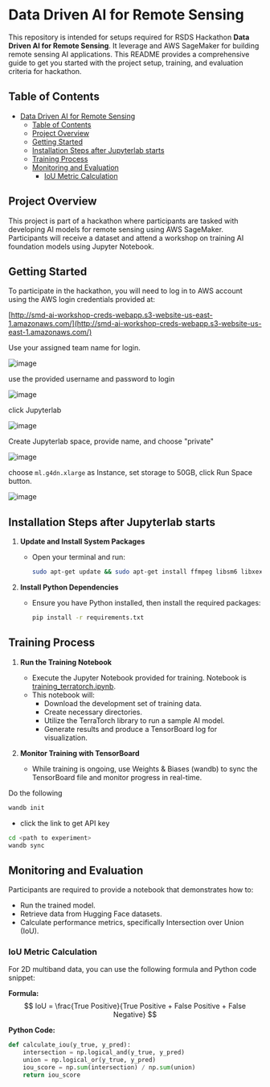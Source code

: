 # Data Driven AI for Remote Sensing

This repository is intended for setups required for RSDS Hackathon **Data Driven AI for Remote Sensing**. It leverage and AWS SageMaker for building remote sensing AI applications. This README provides a comprehensive guide to get you started with the project setup, training, and evaluation criteria for hackathon.

## Table of Contents
- [Data Driven AI for Remote Sensing](#data-driven-ai-for-remote-sensing)
  - [Table of Contents](#table-of-contents)
  - [Project Overview](#project-overview)
  - [Getting Started](#getting-started)
  - [Installation Steps after Jupyterlab starts](#installation-steps-after-jupyterlab-starts)
  - [Training Process](#training-process)
  - [Monitoring and Evaluation](#monitoring-and-evaluation)
    - [IoU Metric Calculation](#iou-metric-calculation)

## Project Overview

This project is part of a hackathon where participants are tasked with developing AI models for remote sensing using AWS SageMaker. Participants will receive a dataset and attend a workshop on training AI foundation models using Jupyter Notebook.

## Getting Started

To participate in the hackathon, you will need to log in to AWS account using the AWS login credentials provided at:

[http://smd-ai-workshop-creds-webapp.s3-website-us-east-1.amazonaws.com/](http://smd-ai-workshop-creds-webapp.s3-website-us-east-1.amazonaws.com/)

Use your assigned team name for login.

![image](https://github.com/user-attachments/assets/7c9634f5-d3cf-4398-bc5f-5ec1ab821202)

use the provided username and password to login 

![image](https://github.com/user-attachments/assets/adc7fdfc-b3f5-4605-99bd-8d5c916b013e)

click Jupyterlab 

![image](https://github.com/user-attachments/assets/5d743902-7556-4a50-b1ef-30c887ed90d9)

Create Jupyterlab space, provide name, and choose "private"

![image](https://github.com/user-attachments/assets/cbd5b10a-5f01-43d1-9450-ab9e2ab85c6c)

choose `ml.g4dn.xlarge` as Instance, set storage to 50GB, click Run Space button.

![image](https://github.com/user-attachments/assets/98448458-1763-4909-bc41-3346e5f7673c)


## Installation Steps after Jupyterlab starts

1. **Update and Install System Packages**
   - Open your terminal and run:
     ```bash
     sudo apt-get update && sudo apt-get install ffmpeg libsm6 libxext6 -y
     ```

2. **Install Python Dependencies**
   - Ensure you have Python installed, then install the required packages:
     ```bash
     pip install -r requirements.txt
     ```

## Training Process

1. **Run the Training Notebook** 
   - Execute the Jupyter Notebook provided for training. Notebook is [training_terratorch.ipynb](training_terratorch.ipynb).
   - This notebook will:
     - Download the development set of training data.
     - Create necessary directories.
     - Utilize the TerraTorch library to run a sample AI model.
     - Generate results and produce a TensorBoard log for visualization.

2. **Monitor Training with TensorBoard**
   - While training is ongoing, use Weights & Biases (wandb) to sync the TensorBoard file and monitor progress in real-time.

Do the following
```bash
wandb init
```
- click the link to get API key

```bash
cd <path to experiment>
wandb sync
```
## Monitoring and Evaluation

Participants are required to provide a notebook that demonstrates how to:
- Run the trained model.
- Retrieve data from Hugging Face datasets.
- Calculate performance metrics, specifically Intersection over Union (IoU).

### IoU Metric Calculation

For 2D multiband data, you can use the following formula and Python code snippet:

**Formula:**
$$
IoU = \frac{True Positive}{True Positive + False Positive + False Negative}
$$


**Python Code:**
```python
def calculate_iou(y_true, y_pred):
    intersection = np.logical_and(y_true, y_pred)
    union = np.logical_or(y_true, y_pred)
    iou_score = np.sum(intersection) / np.sum(union)
    return iou_score
